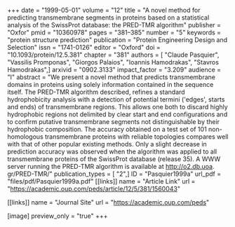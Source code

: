 +++
date = "1999-05-01"
volume = "12"
title = "A novel method for predicting transmembrane segments in proteins based on a statistical analysis of the SwissProt database: the PRED-TMR algorithm"
publisher = "Oxfor"
pmid = "10360978"
pages = "381–385"
number = "5"
keywords = "protein structure prediction"
publication = "Protein Engineering Design and Selection"
issn = "1741-0126"
editor = "Oxford"
doi = "10.1093/protein/12.5.381"
chapter = "381"
authors = [ "Claude Pasquier", "Vassilis Promponas", "Giorgos Palaios", "Ioannis Hamodrakas", "Stavros Hamodrakas",]
arxivid = "0902.3133"
impact_factor = "3.209"
audience = "I"
abstract = "We present a novel method that predicts transmembrane domains in proteins using solely information contained in the sequence itself. The PRED-TMR algorithm described, refines a standard hydrophobicity analysis with a detection of potential termini ('edges', starts and ends) of transmembrane regions. This allows one both to discard highly hydrophobic regions not delimited by clear start and end configurations and to confirm putative transmembrane segments not distinguishable by their hydrophobic composition. The accuracy obtained on a test set of 101 non-homologous transmembrane proteins with reliable topologies compares well with that of other popular existing methods. Only a slight decrease in prediction accuracy was observed when the algorithm was applied to all transmembrane proteins of the SwissProt database (release 35). A WWW server running the PRED-TMR algorithm is available at http://o2.db.uoa. gr/PRED-TMR/"
publication_types = [ "2",]
ID = "Pasquier1999a"
url_pdf = "files/pdf/Pasquier1999a.pdf"
[[links]]
name = "Article Link"
url = "https://academic.oup.com/peds/article/12/5/381/1560043"

[[links]]
name = "Journal Site"
url = "https://academic.oup.com/peds"

[image]
preview_only = "true"
+++
